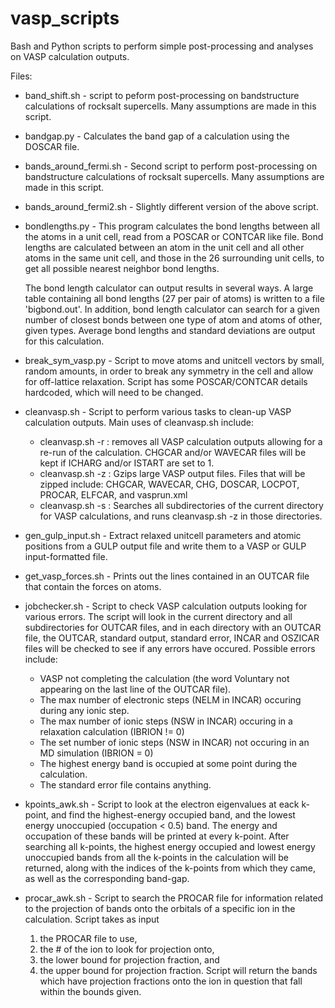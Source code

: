 vasp_scripts
============

Bash and Python scripts to perform simple post-processing and analyses on VASP calculation outputs.

Files:

- band_shift.sh - script to peform post-processing on bandstructure 
    calculations of rocksalt supercells. Many assumptions are made in this script. 

- bandgap.py - Calculates the band gap of a calculation using the DOSCAR file.

- bands_around_fermi.sh - Second script to perform post-processing on 
    bandstructure calculations of rocksalt supercells. Many assumptions are made in this script.

- bands_around_fermi2.sh - Slightly different version of the above script.

- bondlengths.py - This program calculates the bond lengths between all the 
    atoms in a unit cell, read from a POSCAR or CONTCAR like file. Bond 
    lengths are calculated between an atom in the unit cell and all other atoms 
    in the same unit cell, and those in the 26 surrounding unit cells, to get 
    all possible nearest neighbor bond lengths.

    The bond length calculator can output results in several ways. A large table 
    containing all bond lengths (27 per pair of atoms) is written to a file 
    'bigbond.out'. In addition, bond length calculator can search for a given 
    number of closest bonds between one type of atom and atoms of other, 
    given types. Average bond lengths and standard deviations are output for 
    this calculation.

- break_sym_vasp.py - Script to move atoms and unitcell vectors by small, 
    random amounts, in order to break any symmetry in the cell and allow for 
    off-lattice relaxation. Script has some POSCAR/CONTCAR details hardcoded, 
    which will need to be changed.

- cleanvasp.sh  - Script to perform various tasks to clean-up VASP calculation 
    outputs. Main uses of cleanvasp.sh include:
  - cleanvasp.sh -r : removes all VASP calculation outputs allowing for a 
      re-run of the calculation. CHGCAR and/or WAVECAR files will be kept if
      ICHARG and/or ISTART are set to 1.
  - cleanvasp.sh -z : Gzips large VASP output files. Files that will be zipped
      include: CHGCAR, WAVECAR, CHG, DOSCAR, LOCPOT, PROCAR, ELFCAR, and 
      vasprun.xml
  - cleanvasp.sh -s : Searches all subdirectories of the current directory for 
      VASP calculations, and runs cleanvasp.sh -z in those directories.

- gen_gulp_input.sh - Extract relaxed unitcell parameters and atomic positions 
    from a GULP output file and write them to a VASP or GULP input-formatted file.

- get_vasp_forces.sh - Prints out the lines contained in an OUTCAR file that 
    contain the forces on atoms.

- jobchecker.sh - Script to check VASP calculation outputs looking for various 
    errors. The script will look in the current directory and all subdirectories 
    for OUTCAR files, and in each directory with an OUTCAR file, the OUTCAR, 
    standard output, standard error, INCAR and OSZICAR files will be checked to 
    see if any errors have occured. Possible errors include:
  - VASP not completing the calculation (the word Voluntary not appearing on the 
      last line of the OUTCAR file).
  - The max number of electronic steps (NELM in INCAR) occuring during any 
      ionic step.
  - The max number of ionic steps (NSW in INCAR) occuring in a relaxation 
      calculation (IBRION != 0)
  - The set number of ionic steps (NSW in INCAR) not occuring in an MD 
      simulation (IBRION = 0)
  - The highest energy band is occupied at some point during the calculation.
  - The standard error file contains anything.

- kpoints_awk.sh - Script to look at the electron eigenvalues at eack k-point, 
    and find the highest-energy occupied band, and the lowest energy unoccupied 
    (occupation < 0.5) band. The energy and occupation of these bands will be 
    printed at every k-point. After searching all k-points, the highest energy 
    occupied and lowest energy unoccupied bands from all the k-points in the 
    calculation will be returned, along with the indices of the k-points from 
    which they came, as well as the corresponding band-gap.

- procar_awk.sh - Script to search the PROCAR file for information related to 
    the projection of bands onto the orbitals of a specific ion in the 
    calculation. Script takes as input 
    1. the PROCAR file to use, 
    2. the # of the ion to look for projection onto, 
    3. the lower bound for projection fraction, and 
    4. the upper bound for projection fraction. Script will return the bands 
      which have projection fractions onto the ion in question that fall 
      within the bounds given.
                
